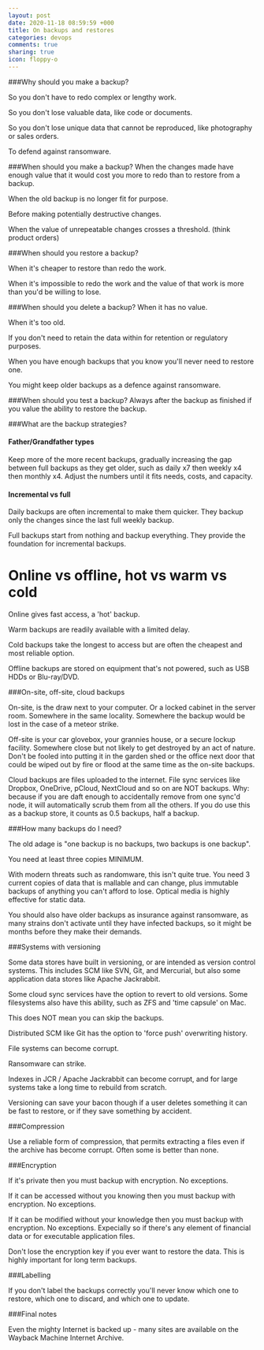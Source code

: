 ```yaml
---
layout: post
date: 2020-11-18 08:59:59 +000
title: On backups and restores
categories: devops
comments: true
sharing: true
icon: floppy-o
---
```


###Why should you make a backup?

So you don't have to redo complex or lengthy work.

So you don't lose valuable data, like code or documents.

So you don't lose unique data that cannot be reproduced, like photography or sales orders.

To defend against ransomware.

###When should you make a backup?
When the changes made have enough value that it would cost you more to redo than to restore from a backup. 

When the old backup is no longer fit for purpose.

Before making potentially destructive changes.

When the value of unrepeatable changes crosses a threshold. (think product orders)


###When should you restore a backup?

When it's cheaper to restore than redo the work.

When it's impossible to redo the work and the value of that work is more than you'd be willing to lose.


###When should you delete a backup?
When it has no value. 

When it's too old.

If you don't need to retain the data within for retention or regulatory purposes.

When you have enough backups that you know you'll never need to restore one.

You might keep older backups as a defence against ransomware.

###When should you test a backup?
Always after the backup as finished if you value the ability to restore the backup.


###What are the backup strategies?

#### Father/Grandfather types

Keep more of the more recent backups, gradually increasing the gap between full backups as they get older, such as daily x7 then weekly x4 then monthly x4. Adjust the numbers until it fits needs, costs, and capacity.

#### Incremental vs full

Daily backups are often incremental to make them quicker. They backup only the changes since the last full weekly backup.

Full backups start from nothing and backup everything. They provide the foundation for incremental backups.

# Online vs offline, hot vs warm vs cold

Online gives fast access, a 'hot' backup.

Warm backups are readily available with a limited delay.

Cold backups take the longest to access but are often the cheapest and most reliable option.

Offline backups are stored on equipment that's not powered, such as USB HDDs or Blu-ray/DVD. 

###On-site, off-site, cloud backups

On-site, is the draw next to your computer. Or a locked cabinet in the server room. Somewhere in the same locality. Somewhere the backup would be lost in the case of a meteor strike.

Off-site is your car glovebox, your grannies house, or a secure lockup facility. Somewhere close but not likely to get destroyed by an act of nature. Don't be fooled into putting it in the garden shed or the office next door that could be wiped out by fire or flood at the same time as the on-site backups.

Cloud backups are files uploaded to the internet. File sync services like Dropbox, OneDrive, pCloud, NextCloud and so on are NOT backups. Why: because if you are daft enough to accidentally remove from one sync'd node, it will automatically scrub them from all the others. If you do use this as a backup store, it counts as 0.5 backups, half a backup.

###How many backups do I need?

The old adage is "one backup is no backups, two backups is one backup".

You need at least three copies MINIMUM. 

With modern threats such as randomware, this isn't quite true. You need 3 current copies of data that is mallable and can change, plus immutable backups of anything you can't afford to lose. Optical media is highly effective for static data. 

You should also have older backups as insurance against ransomware, as many strains don't activate until they have infected backups, so it might be months before they make their demands. 


###Systems with versioning

Some data stores have built in versioning, or are intended as version control systems. This includes SCM like SVN, Git, and Mercurial, but also some application data stores like Apache Jackrabbit. 

Some cloud sync services have the option to revert to old versions. Some filesystems also have this ability, such as ZFS and 'time capsule' on Mac. 

This does NOT mean you can skip the backups.

Distributed SCM like Git has the option to 'force push' overwriting history. 

File systems can become corrupt.

Ransomware can strike.

Indexes in JCR / Apache Jackrabbit can become corrupt, and for large systems take a long time to rebuild from scratch. 

Versioning can save your bacon though if a user deletes something it can be fast to restore, or if they save something by accident. 

###Compression

Use a reliable form of compression, that permits extracting a files even if the archive has become corrupt. Often some is better than none.


###Encryption

If it's private then you must backup with encryption. No exceptions.

If it can be accessed without you knowing then you must backup with encryption. No exceptions.

If it can be modified without your knowledge then you must backup with encryption. No exceptions. Expecially so if there's any element of financial data or for executable application files.

Don't lose the encryption key if you ever want to restore the data. This is highly important for long term backups.

###Labelling

If you don't label the backups correctly you'll never know which one to restore, which one to discard, and which one to update. 


###Final notes

Even the mighty Internet is backed up - many sites are available on the Wayback Machine Internet Archive. 

